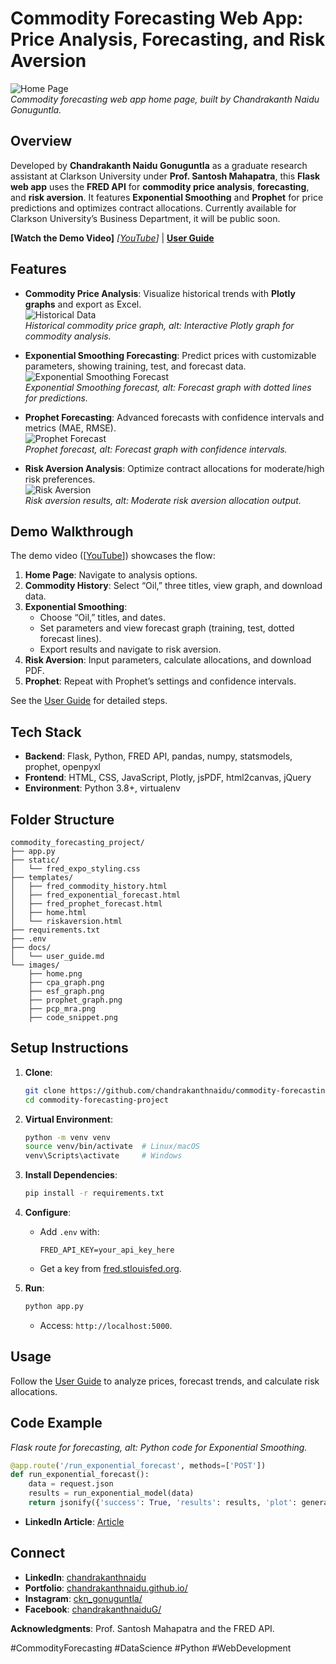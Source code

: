 # Commodity Forecasting Web App: Price Analysis, Forecasting, and Risk Aversion

![Home Page](images/home.png)  
*Commodity forecasting web app home page, built by Chandrakanth Naidu Gonuguntla.*

## Overview

Developed by **Chandrakanth Naidu Gonuguntla** as a graduate research assistant at Clarkson University under **Prof. Santosh Mahapatra**, this **Flask web app** uses the **FRED API** for **commodity price analysis**, **forecasting**, and **risk aversion**. It features **Exponential Smoothing** and **Prophet** for price predictions and optimizes contract allocations. Currently available for Clarkson University’s Business Department, it will be public soon.

**[Watch the Demo Video]** *[[YouTube](https://youtu.be/PyU6ZZPpO2M?si=20HKbhlR0Cof6CDz)]* | **[User Guide](user_guide.md)**

## Features

- **Commodity Price Analysis**: Visualize historical trends with **Plotly graphs** and export as Excel.  
  ![Historical Data](images/cpa_graph.png)  
  *Historical commodity price graph, alt: Interactive Plotly graph for commodity analysis.*

- **Exponential Smoothing Forecasting**: Predict prices with customizable parameters, showing training, test, and forecast data.  
  ![Exponential Smoothing Forecast](images/esf_graph.png)  
  *Exponential Smoothing forecast, alt: Forecast graph with dotted lines for predictions.*

- **Prophet Forecasting**: Advanced forecasts with confidence intervals and metrics (MAE, RMSE).  
  ![Prophet Forecast](images/prophet_graph.png)  
  *Prophet forecast, alt: Forecast graph with confidence intervals.*

- **Risk Aversion Analysis**: Optimize contract allocations for moderate/high risk preferences.  
  ![Risk Aversion](images/pcp_mra.png)  
  *Risk aversion results, alt: Moderate risk aversion allocation output.*

## Demo Walkthrough

The demo video ([[YouTube](https://youtu.be/PyU6ZZPpO2M?si=20HKbhlR0Cof6CDz)]) showcases the flow:
1. **Home Page**: Navigate to analysis options.
2. **Commodity History**: Select “Oil,” three titles, view graph, and download data.
3. **Exponential Smoothing**:
   - Choose “Oil,” titles, and dates.
   - Set parameters and view forecast graph (training, test, dotted forecast lines).
   - Export results and navigate to risk aversion.
4. **Risk Aversion**: Input parameters, calculate allocations, and download PDF.
5. **Prophet**: Repeat with Prophet’s settings and confidence intervals.

See the [User Guide](user_guide.md) for detailed steps.

## Tech Stack

- **Backend**: Flask, Python, FRED API, pandas, numpy, statsmodels, prophet, openpyxl
- **Frontend**: HTML, CSS, JavaScript, Plotly, jsPDF, html2canvas, jQuery
- **Environment**: Python 3.8+, virtualenv

## Folder Structure

```
commodity_forecasting_project/
├── app.py
├── static/
│   └── fred_expo_styling.css
├── templates/
│   ├── fred_commodity_history.html
│   ├── fred_exponential_forecast.html
│   ├── fred_prophet_forecast.html
│   ├── home.html
│   └── riskaversion.html
├── requirements.txt
├── .env
├── docs/
│   └── user_guide.md
└── images/
    ├── home.png
    ├── cpa_graph.png
    ├── esf_graph.png
    ├── prophet_graph.png
    ├── pcp_mra.png
    ├── code_snippet.png
```

## Setup Instructions

1. **Clone**:
   ```bash
   git clone https://github.com/chandrakanthnaidu/commodity-forecasting-project.git
   cd commodity-forecasting-project
   ```

2. **Virtual Environment**:
   ```bash
   python -m venv venv
   source venv/bin/activate  # Linux/macOS
   venv\Scripts\activate     # Windows
   ```

3. **Install Dependencies**:
   ```bash
   pip install -r requirements.txt
   ```

4. **Configure**:
   - Add `.env` with:
     ```
     FRED_API_KEY=your_api_key_here
     ```
   - Get a key from [fred.stlouisfed.org](https://fred.stlouisfed.org/).

5. **Run**:
   ```bash
   python app.py
   ```
   - Access: `http://localhost:5000`.

## Usage

Follow the [User Guide](user_guide.md) to analyze prices, forecast trends, and calculate risk allocations.

## Code Example  
*Flask route for forecasting, alt: Python code for Exponential Smoothing.*

```python
@app.route('/run_exponential_forecast', methods=['POST'])
def run_exponential_forecast():
    data = request.json
    results = run_exponential_model(data)
    return jsonify({'success': True, 'results': results, 'plot': generate_plot_json(results)})
```
- **LinkedIn Article**: [Article](https://www.linkedin.com/pulse/commodity-price-history-forecasting-risk-aversion-web-gonuguntla-mpdcc/?trackingId=dv0u4ZQuQ%2Buh7EJzwpFQ4Q%3D%3D)

## Connect

- **LinkedIn**: [chandrakanthnaidu](www.linkedin.com/in/chandrakanthnaidu)
- **Portfolio**: [chandrakanthnaidu.github.io/](https://chandrakanthnaidu.github.io/)
- **Instagram**: [ckn_gonuguntla/](https://www.instagram.com/ckn_gonuguntla/)
- **Facebook**: [chandrakanthnaiduG/](https://www.facebook.com/chandrakanthnaiduG/)

**Acknowledgments**: Prof. Santosh Mahapatra and the FRED API.

#CommodityForecasting #DataScience #Python #WebDevelopment
